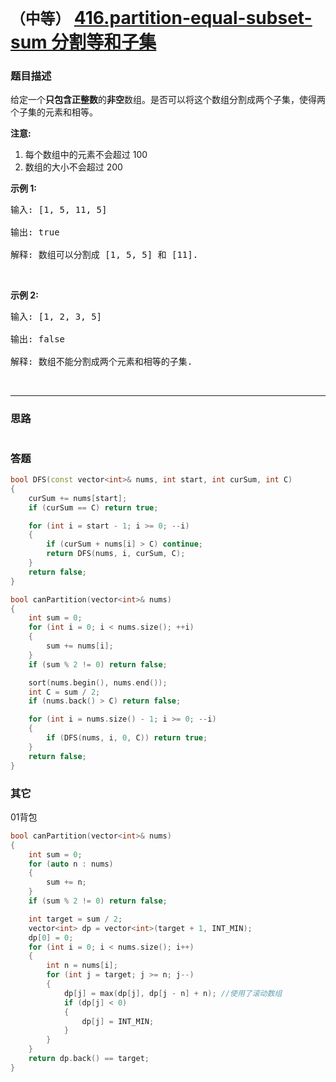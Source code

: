 # `（中等）`  [416.partition-equal-subset-sum 分割等和子集](https://leetcode-cn.com/problems/partition-equal-subset-sum/)

### 题目描述
<p>给定一个<strong>只包含正整数</strong>的<strong>非空</strong>数组。是否可以将这个数组分割成两个子集，使得两个子集的元素和相等。</p>

<p><strong>注意:</strong></p>

<ol>
	<li>每个数组中的元素不会超过 100</li>
	<li>数组的大小不会超过 200</li>
</ol>

<p><strong>示例 1:</strong></p>

<pre>输入: [1, 5, 11, 5]

输出: true

解释: 数组可以分割成 [1, 5, 5] 和 [11].
</pre>

<p>&nbsp;</p>

<p><strong>示例&nbsp;2:</strong></p>

<pre>输入: [1, 2, 3, 5]

输出: false

解释: 数组不能分割成两个元素和相等的子集.
</pre>

<p>&nbsp;</p>


---
### 思路
```
```

### 答题
``` C++
bool DFS(const vector<int>& nums, int start, int curSum, int C)
{
	curSum += nums[start];
	if (curSum == C) return true;

	for (int i = start - 1; i >= 0; --i)
	{
		if (curSum + nums[i] > C) continue;
		return DFS(nums, i, curSum, C);
	}
	return false;
}

bool canPartition(vector<int>& nums)
{
	int sum = 0;
	for (int i = 0; i < nums.size(); ++i)
	{
		sum += nums[i];
	}
	if (sum % 2 != 0) return false;

	sort(nums.begin(), nums.end());
	int C = sum / 2;
	if (nums.back() > C) return false;

	for (int i = nums.size() - 1; i >= 0; --i)
	{
		if (DFS(nums, i, 0, C)) return true;
	}
	return false;
}
```

### 其它
01背包
``` C++
bool canPartition(vector<int>& nums) 
{
	int sum = 0;
	for (auto n : nums) 
	{
		sum += n;
	}
	if (sum % 2 != 0) return false;

	int target = sum / 2;
	vector<int> dp = vector<int>(target + 1, INT_MIN);
	dp[0] = 0;
	for (int i = 0; i < nums.size(); i++) 
	{
		int n = nums[i];
		for (int j = target; j >= n; j--) 
		{
			dp[j] = max(dp[j], dp[j - n] + n); //使用了滚动数组
			if (dp[j] < 0) 
			{
				dp[j] = INT_MIN;
			}
		}
	}
	return dp.back() == target;
}
```

